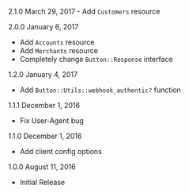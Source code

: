 2.1.0 March 29, 2017
	- Add `Customers` resource

2.0.0 January 6, 2017
  - Add `Accounts` resource
  - Add `Merchants` resource
  - Completely change `Button::Response` interface

1.2.0 January 4, 2017
  - Add `Button::Utils::webhook_authentic?` function

1.1.1 December 1, 2016
 - Fix User-Agent bug

1.1.0 December 1, 2016
  - Add client config options

1.0.0 August 11, 2016
  - Initial Release
